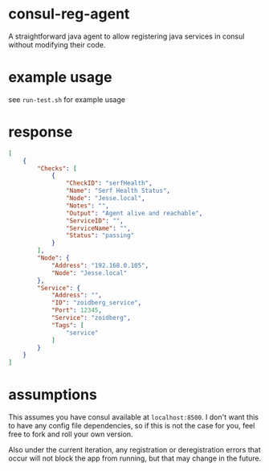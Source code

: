 # consul-reg-agent

A straightforward java agent to allow registering java services in consul without modifying their code.

# example usage

see `run-test.sh` for example usage

# response

```json
[
    {
        "Checks": [
            {
                "CheckID": "serfHealth", 
                "Name": "Serf Health Status", 
                "Node": "Jesse.local", 
                "Notes": "", 
                "Output": "Agent alive and reachable", 
                "ServiceID": "", 
                "ServiceName": "", 
                "Status": "passing"
            }
        ], 
        "Node": {
            "Address": "192.168.0.105", 
            "Node": "Jesse.local"
        }, 
        "Service": {
            "Address": "", 
            "ID": "zoidberg_service", 
            "Port": 12345, 
            "Service": "zoidberg", 
            "Tags": [
                "service"
            ]
        }
    }
]
```

# assumptions

This assumes you have consul available at `localhost:8500`. I don't want this to have any config file dependencies, so if this is not the case for you, feel free to fork and roll your own version.

Also under the current iteration, any registration or deregistration errors that occur will not block the app from running, but that may change in the future.